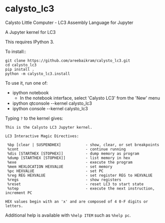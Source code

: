 # calysto_lc3

Calysto Little Computer - LC3 Assembly Language for Jupyter 

A Jupyter kernel for LC3

This requires IPython 3.

To install::

    git clone https://github.com/areebaikram/calysto_lc3.git
    cd calysto_lc3
    pip install .
    python -m calysto_lc3.install

To use it, run one of:

* ipython notebook
  * In the notebook interface, select 'Calysto LC3' from the 'New' menu
* ipython qtconsole --kernel calysto_lc3
* ipython console --kernel calysto_lc3

Typing `?` to the kernel gives:
```
This is the Calysto LC3 Jupyter kernel.

LC3 Interactive Magic Directives: 

 %bp [clear | SUSPENDHEX]           - show, clear, or set breakpoints
 %cont                              - continue running
 %dis [STARTHEX [STOPHEX]]          - dump memory as program
 %dump [STARTHEX [STOPHEX]]         - list memory in hex
 %exe                               - execute the program
 %mem HEXLOCATION HEXVALUE          - set memory
 %pc HEXVALUE                       - set PC
 %reg REG HEXVALUE                  - set register REG to HEXVALUE
 %regs                              - show registers
 %reset                             - reset LC3 to start state
 %step                              - execute the next instruction, increment PC

HEX values begin with an 'x' and are composed of 4 0-F digits or letters.
```
Additional help is available with `%help ITEM` such as `%help pc`.
